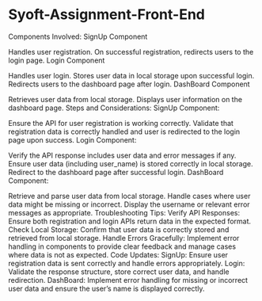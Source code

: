 # Syoft-Assignment-Front-End 

Components Involved:
SignUp Component

Handles user registration.
On successful registration, redirects users to the login page.
Login Component

Handles user login.
Stores user data in local storage upon successful login.
Redirects users to the dashboard page after login.
DashBoard Component

Retrieves user data from local storage.
Displays user information on the dashboard page.
Steps and Considerations:
SignUp Component:

Ensure the API for user registration is working correctly.
Validate that registration data is correctly handled and user is redirected to the login page upon success.
Login Component:

Verify the API response includes user data and error messages if any.
Ensure user data (including user_name) is stored correctly in local storage.
Redirect to the dashboard page after successful login.
DashBoard Component:

Retrieve and parse user data from local storage.
Handle cases where user data might be missing or incorrect.
Display the username or relevant error messages as appropriate.
Troubleshooting Tips:
Verify API Responses: Ensure both registration and login APIs return data in the expected format.
Check Local Storage: Confirm that user data is correctly stored and retrieved from local storage.
Handle Errors Gracefully: Implement error handling in components to provide clear feedback and manage cases where data is not as expected.
Code Updates:
SignUp: Ensure user registration data is sent correctly and handle errors appropriately.
Login: Validate the response structure, store correct user data, and handle redirection.
DashBoard: Implement error handling for missing or incorrect user data and ensure the user’s name is displayed correctly.
